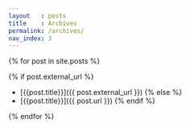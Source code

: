 ```yaml
---
layout   : posts
title    : Archives
permalink: /archives/
nav_index: 3
---
```


 {% for post in site.posts %}
   
   {% if post.external_url %}
   * [{{post.title}}]({{ post.external_url }})
   {% else %}
   * [{{post.title}}]({{ post.url }})
   {% endif %}

 {% endfor %}